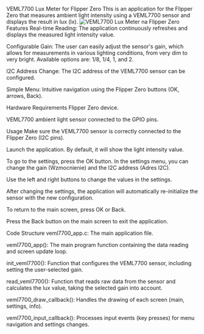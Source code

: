 VEML7700 Lux Meter for Flipper Zero
This is an application for the Flipper Zero that measures ambient light intensity using a VEML7700 sensor and displays the result in lux (lx).
![VEML7700 Lux Meter na Flipper Zero](Flipper-zero-app-VEML7700/screenshots/1.png)
Features
Real-time Reading: The application continuously refreshes and displays the measured light intensity value.

Configurable Gain: The user can easily adjust the sensor's gain, which allows for measurements in various lighting conditions, from very dim to very bright. Available options are: 1/8, 1/4, 1, and 2.

I2C Address Change: The I2C address of the VEML7700 sensor can be configured.

Simple Menu: Intuitive navigation using the Flipper Zero buttons (OK, arrows, Back).

Hardware Requirements
Flipper Zero device.

VEML7700 ambient light sensor connected to the GPIO pins.

Usage
Make sure the VEML7700 sensor is correctly connected to the Flipper Zero (I2C pins).

Launch the application. By default, it will show the light intensity value.

To go to the settings, press the OK button. In the settings menu, you can change the gain (Wzmocnienie) and the I2C address (Adres I2C).

Use the left and right buttons to change the values in the settings.

After changing the settings, the application will automatically re-initialize the sensor with the new configuration.

To return to the main screen, press OK or Back.

Press the Back button on the main screen to exit the application.

Code Structure
veml7700_app.c: The main application file.

veml7700_app(): The main program function containing the data reading and screen update loop.

init_veml7700(): Function that configures the VEML7700 sensor, including setting the user-selected gain.

read_veml7700(): Function that reads raw data from the sensor and calculates the lux value, taking the selected gain into account.

veml7700_draw_callback(): Handles the drawing of each screen (main, settings, info).

veml7700_input_callback(): Processes input events (key presses) for menu navigation and settings changes.
